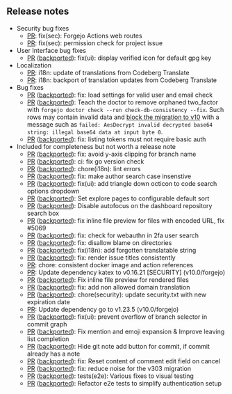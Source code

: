 

<!--start release-notes-assistant-->

## Release notes
<!--URL:https://codeberg.org/forgejo/forgejo-->
- Security bug fixes
  - [PR](https://codeberg.org/forgejo/forgejo/pulls/6839): <!--number 6839 --><!--line 0 --><!--description Zml4KHNlYyk6IEZvcmdlam8gQWN0aW9ucyB3ZWIgcm91dGVz-->fix(sec): Forgejo Actions web routes<!--description-->
  - [PR](https://codeberg.org/forgejo/forgejo/pulls/6838): <!--number 6838 --><!--line 0 --><!--description Zml4KHNlYyk6IHBlcm1pc3Npb24gY2hlY2sgZm9yIHByb2plY3QgaXNzdWU=-->fix(sec): permission check for project issue<!--description-->
- User Interface bug fixes
  - [PR](https://codeberg.org/forgejo/forgejo/pulls/6803) ([backported](https://codeberg.org/forgejo/forgejo/pulls/6833)): <!--number 6833 --><!--line 0 --><!--description Zml4KHVpKTogZGlzcGxheSB2ZXJpZmllZCBpY29uIGZvciBkZWZhdWx0IGdwZyBrZXk=-->fix(ui): display verified icon for default gpg key<!--description-->
- Localization
  - [PR](https://codeberg.org/forgejo/forgejo/pulls/6834): <!--number 6834 --><!--line 0 --><!--description aTE4bjogdXBkYXRlIG9mIHRyYW5zbGF0aW9ucyBmcm9tIENvZGViZXJnIFRyYW5zbGF0ZQ==-->i18n: update of translations from Codeberg Translate<!--description-->
  - [PR](https://codeberg.org/forgejo/forgejo/pulls/6764): <!--number 6764 --><!--line 0 --><!--description aTE4bjogYmFja3BvcnQgb2YgdHJhbnNsYXRpb24gdXBkYXRlcyBmcm9tIENvZGViZXJnIFRyYW5zbGF0ZQ==-->i18n: backport of translation updates from Codeberg Translate<!--description-->
- Bug fixes
  - [PR](https://codeberg.org/forgejo/forgejo/pulls/6674) ([backported](https://codeberg.org/forgejo/forgejo/pulls/6678)): <!--number 6678 --><!--line 0 --><!--description Zml4OiBsb2FkIHNldHRpbmdzIGZvciB2YWxpZCB1c2VyIGFuZCBlbWFpbCBjaGVjaw==-->fix: load settings for valid user and email check<!--description-->
  - [PR](https://codeberg.org/forgejo/forgejo/pulls/6639) ([backported](https://codeberg.org/forgejo/forgejo/pulls/6651)): <!--number 6651 --><!--line 0 --><!--description VGVhY2ggdGhlIGRvY3RvciB0byByZW1vdmUgb3JwaGFuZWQgdHdvX2ZhY3RvciB3aXRoIGBmb3JnZWpvIGRvY3RvciBjaGVjayAtLXJ1biBjaGVjay1kYi1jb25zaXN0ZW5jeSAtLWZpeGAuIFN1Y2ggcm93cyBtYXkgY29udGFpbiBpbnZhbGlkIGRhdGEgYW5kIFtibG9jayB0aGUgbWlncmF0aW9uIHRvIHYxMF0oaHR0cHM6Ly9jb2RlYmVyZy5vcmcvZm9yZ2Vqby9mb3JnZWpvL2lzc3Vlcy82NjM3KSB3aXRoIGEgbWVzc2FnZSBzdWNoIGFzIGBmYWlsZWQ6IEFlc0RlY3J5cHQgaW52YWxpZCBkZWNyeXB0ZWQgYmFzZTY0IHN0cmluZzogaWxsZWdhbCBiYXNlNjQgZGF0YSBhdCBpbnB1dCBieXRlIDBgLg==-->Teach the doctor to remove orphaned two_factor with `forgejo doctor check --run check-db-consistency --fix`. Such rows may contain invalid data and [block the migration to v10](https://codeberg.org/forgejo/forgejo/issues/6637) with a message such as `failed: AesDecrypt invalid decrypted base64 string: illegal base64 data at input byte 0`.<!--description-->
  - [PR](https://codeberg.org/forgejo/forgejo/pulls/6633) ([backported](https://codeberg.org/forgejo/forgejo/pulls/6643)): <!--number 6643 --><!--line 0 --><!--description Zml4OiBsaXN0aW5nIHRva2VucyBtdXN0IG5vdCByZXF1aXJlIGJhc2ljIGF1dGg=-->fix: listing tokens must not require basic auth<!--description-->
- Included for completeness but not worth a release note
  - [PR](https://codeberg.org/forgejo/forgejo/pulls/6817) ([backported](https://codeberg.org/forgejo/forgejo/pulls/6832)): <!--number 6832 --><!--line 0 --><!--description Zml4OiBhdm9pZCB5LWF4aXMgY2xpcHBpbmcgZm9yIGJyYW5jaCBuYW1l-->fix: avoid y-axis clipping for branch name<!--description-->
  - [PR](https://codeberg.org/forgejo/forgejo/pulls/6646) ([backported](https://codeberg.org/forgejo/forgejo/pulls/6810)): <!--number 6810 --><!--line 0 --><!--description Y2k6IGZpeCBnbyB2ZXJzaW9uIGNoZWNr-->ci: fix go version check<!--description-->
  - [PR](https://codeberg.org/forgejo/forgejo/pulls/6808) ([backported](https://codeberg.org/forgejo/forgejo/pulls/6809)): <!--number 6809 --><!--line 0 --><!--description Y2hvcmUoaTE4bik6IGxpbnQgZXJyb3Jz-->chore(i18n): lint errors<!--description-->
  - [PR](https://codeberg.org/forgejo/forgejo/pulls/6782) ([backported](https://codeberg.org/forgejo/forgejo/pulls/6783)): <!--number 6783 --><!--line 0 --><!--description Zml4OiBtYWtlIGF1dGhvciBzZWFyY2ggY2FzZSBpbnNlbnN0aXZl-->fix: make author search case insenstive<!--description-->
  - [PR](https://codeberg.org/forgejo/forgejo/pulls/6620) ([backported](https://codeberg.org/forgejo/forgejo/pulls/6770)): <!--number 6770 --><!--line 0 --><!--description Zml4KHVpKTogYWRkIHRyaWFuZ2xlIGRvd24gb2N0aWNvbiB0byBjb2RlIHNlYXJjaCBvcHRpb25zIGRyb3Bkb3du-->fix(ui): add triangle down octicon to code search options dropdown<!--description-->
  - [PR](https://codeberg.org/forgejo/forgejo/pulls/6708) ([backported](https://codeberg.org/forgejo/forgejo/pulls/6749)): <!--number 6749 --><!--line 0 --><!--description U2V0IGV4cGxvcmUgcGFnZXMgdG8gY29uZmlndXJhYmxlIGRlZmF1bHQgc29ydA==-->Set explore pages to configurable default sort<!--description-->
  - [PR](https://codeberg.org/forgejo/forgejo/pulls/6734) ([backported](https://codeberg.org/forgejo/forgejo/pulls/6748)): <!--number 6748 --><!--line 0 --><!--description RGlzYWJsZSBhdXRvZm9jdXMgb24gdGhlIGRhc2hib2FyZCByZXBvc2l0b3J5IHNlYXJjaCBib3g=-->Disable autofocus on the dashboard repository search box<!--description-->
  - [PR](https://codeberg.org/forgejo/forgejo/pulls/6525) ([backported](https://codeberg.org/forgejo/forgejo/pulls/6739)): <!--number 6739 --><!--line 0 --><!--description Zml4IGlubGluZSBmaWxlIHByZXZpZXcgZm9yIGZpbGVzIHdpdGggZW5jb2RlZCBVUkwsIGZpeCAjNTA2OQ==-->fix inline file preview for files with encoded URL, fix #5069<!--description-->
  - [PR](https://codeberg.org/forgejo/forgejo/pulls/6726) ([backported](https://codeberg.org/forgejo/forgejo/pulls/6730)): <!--number 6730 --><!--line 0 --><!--description Zml4OiBjaGVjayBmb3Igd2ViYXV0aG4gaW4gMmZhIHVzZXIgc2VhcmNo-->fix: check for webauthn in 2fa user search<!--description-->
  - [PR](https://codeberg.org/forgejo/forgejo/pulls/6716) ([backported](https://codeberg.org/forgejo/forgejo/pulls/6720)): <!--number 6720 --><!--line 0 --><!--description Zml4OiBkaXNhbGxvdyBibGFtZSBvbiBkaXJlY3Rvcmllcw==-->fix: disallow blame on directories<!--description-->
  - [PR](https://codeberg.org/forgejo/forgejo/pulls/6701) ([backported](https://codeberg.org/forgejo/forgejo/pulls/6718)): <!--number 6718 --><!--line 0 --><!--description Zml4KGkxOG4pOiBhZGQgZm9yZ290dGVuIHRyYW5zbGF0YWJsZSBzdHJpbmc=-->fix(i18n): add forgotten translatable string<!--description-->
  - [PR](https://codeberg.org/forgejo/forgejo/pulls/6715) ([backported](https://codeberg.org/forgejo/forgejo/pulls/6717)): <!--number 6717 --><!--line 0 --><!--description Zml4OiByZW5kZXIgaXNzdWUgdGl0bGVzIGNvbnNpc3RlbnRseQ==-->fix: render issue titles consistently<!--description-->
  - [PR](https://codeberg.org/forgejo/forgejo/pulls/6704): <!--number 6704 --><!--line 0 --><!--description Y2hvcmU6IGNvbnNpc3RlbnQgZG9ja2VyIGltYWdlIGFuZCBhY3Rpb24gcmVmZXJlbmNlcw==-->chore: consistent docker image and action references<!--description-->
  - [PR](https://codeberg.org/forgejo/forgejo/pulls/6694): <!--number 6694 --><!--line 0 --><!--description VXBkYXRlIGRlcGVuZGVuY3kga2F0ZXggdG8gdjAuMTYuMjEgW1NFQ1VSSVRZXSAodjEwLjAvZm9yZ2Vqbyk=-->Update dependency katex to v0.16.21 [SECURITY] (v10.0/forgejo)<!--description-->
  - [PR](https://codeberg.org/forgejo/forgejo/pulls/6572) ([backported](https://codeberg.org/forgejo/forgejo/pulls/6685)): <!--number 6685 --><!--line 0 --><!--description Rml4IGlubGluZSBmaWxlIHByZXZpZXcgZm9yIHJlbmRlcmVkIGZpbGVz-->Fix inline file preview for rendered files<!--description-->
  - [PR](https://codeberg.org/forgejo/forgejo/pulls/6677) ([backported](https://codeberg.org/forgejo/forgejo/pulls/6684)): <!--number 6684 --><!--line 0 --><!--description Zml4OiBhZGQgbm9uIGFsbG93ZWQgZG9tYWluIHRyYW5zbGF0aW9u-->fix: add non allowed domain translation<!--description-->
  - [PR](https://codeberg.org/forgejo/forgejo/pulls/6655) ([backported](https://codeberg.org/forgejo/forgejo/pulls/6668)): <!--number 6668 --><!--line 0 --><!--description Y2hvcmUoc2VjdXJpdHkpOiB1cGRhdGUgc2VjdXJpdHkudHh0IHdpdGggbmV3IGV4cGlyYXRpb24gZGF0ZQ==-->chore(security): update security.txt with new expiration date<!--description-->
  - [PR](https://codeberg.org/forgejo/forgejo/pulls/6644): <!--number 6644 --><!--line 0 --><!--description VXBkYXRlIGRlcGVuZGVuY3kgZ28gdG8gdjEuMjMuNSAodjEwLjAvZm9yZ2Vqbyk=-->Update dependency go to v1.23.5 (v10.0/forgejo)<!--description-->
  - [PR](https://codeberg.org/forgejo/forgejo/pulls/6617) ([backported](https://codeberg.org/forgejo/forgejo/pulls/6636)): <!--number 6636 --><!--line 0 --><!--description Zml4KHVpKTogcHJldmVudCBvdmVyZmxvdyBvZiBicmFuY2ggc2VsZWN0b3IgaW4gY29tbWl0IGdyYXBo-->fix(ui): prevent overflow of branch selector in commit graph<!--description-->
  - [PR](https://codeberg.org/forgejo/forgejo/pulls/6597) ([backported](https://codeberg.org/forgejo/forgejo/pulls/6632)): <!--number 6632 --><!--line 0 --><!--description Rml4IG1lbnRpb24gYW5kIGVtb2ppIGV4cGFuc2lvbiAmIEltcHJvdmUgbGVhdmluZyBsaXN0IGNvbXBsZXRpb24=-->Fix mention and emoji expansion & Improve leaving list completion<!--description-->
  - [PR](https://codeberg.org/forgejo/forgejo/pulls/6613) ([backported](https://codeberg.org/forgejo/forgejo/pulls/6614)): <!--number 6614 --><!--line 0 --><!--description SGlkZSBnaXQgbm90ZSBhZGQgYnV0dG9uIGZvciBjb21taXQsIGlmIGNvbW1pdCBhbHJlYWR5IGhhcyBhIG5vdGU=-->Hide git note add button for commit, if commit already has a note<!--description-->
  - [PR](https://codeberg.org/forgejo/forgejo/pulls/6595) ([backported](https://codeberg.org/forgejo/forgejo/pulls/6601)): <!--number 6601 --><!--line 0 --><!--description Zml4OiBSZXNldCBjb250ZW50IG9mIGNvbW1lbnQgZWRpdCBmaWVsZCBvbiBjYW5jZWw=-->fix: Reset content of comment edit field on cancel<!--description-->
  - [PR](https://codeberg.org/forgejo/forgejo/pulls/6591) ([backported](https://codeberg.org/forgejo/forgejo/pulls/6594)): <!--number 6594 --><!--line 0 --><!--description Zml4OiByZWR1Y2Ugbm9pc2UgZm9yIHRoZSB2MzAzIG1pZ3JhdGlvbg==-->fix: reduce noise for the v303 migration<!--description-->
  - [PR](https://codeberg.org/forgejo/forgejo/pulls/6569) ([backported](https://codeberg.org/forgejo/forgejo/pulls/6587)): <!--number 6587 --><!--line 0 --><!--description dGVzdHMoZTJlKTogVmFyaW91cyBmaXhlcyB0byB2aXN1YWwgdGVzdGluZw==-->tests(e2e): Various fixes to visual testing<!--description-->
  - [PR](https://codeberg.org/forgejo/forgejo/pulls/6400) ([backported](https://codeberg.org/forgejo/forgejo/pulls/6585)): <!--number 6585 --><!--line 0 --><!--description UmVmYWN0b3IgZTJlIHRlc3RzIHRvIHNpbXBsaWZ5IGF1dGhlbnRpY2F0aW9uIHNldHVw-->Refactor e2e tests to simplify authentication setup<!--description-->
<!--end release-notes-assistant-->
